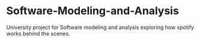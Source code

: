 # Software-Modeling-and-Analysis
University project for Software modeling and analysis exploring how spotify works behind the scenes. 
